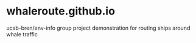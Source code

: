 # whaleroute.github.io
ucsb-bren/env-info group project demonstration for routing ships around whale traffic
